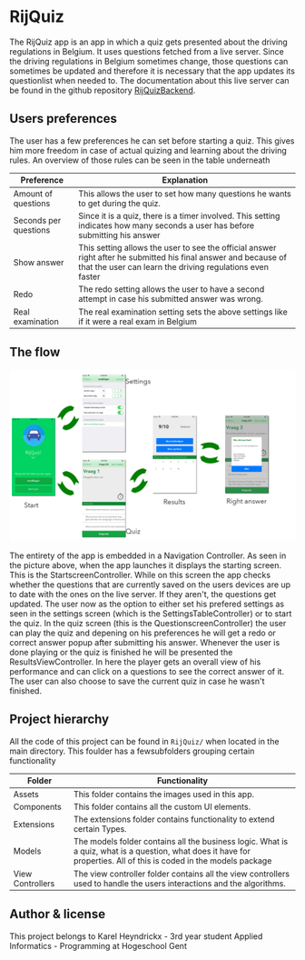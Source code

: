 # RijQuiz

The RijQuiz app is an app in which a quiz gets presented about the driving regulations in Belgium. It uses questions fetched from a live server. Since the driving regulations in Belgium sometimes change, those questions can sometimes be updated and therefore it is necessary that the app updates its questionlist when needed to. The documentation about this live server can be found in the github repository [RijQuizBackend](https://github.com/KarelHeyndrickx/RijQuizBackend). 

## Users preferences

The user has a few preferences he can set before starting a quiz. This gives him more freedom in case of actual quizing and learning about the driving rules. An overview of those rules can be seen in the table underneath 

| Preference            | Explanation                                                  |
| --------------------- | ------------------------------------------------------------ |
| Amount of questions   | This allows the user to set how many questions he wants to get during the quiz. |
| Seconds per questions | Since it is a quiz, there is a timer involved. This setting indicates how many seconds a user has before submitting his answer |
| Show answer           | This setting allows the user to see the official answer right after he submitted his final answer and because of that the user can learn the driving regulations even faster |
| Redo                  | The redo setting allows the user to have a second attempt in case his submitted answer was wrong. |
| Real examination      | The real examination setting sets the above settings like if it were a real exam in Belgium |

## The flow 

![](readmeImages/flow.png) 

The entirety of the app is embedded in a Navigation Controller. As seen in the picture above, when the app launches it displays the starting screen. This is the StartscreenController. While on this screen the app checks whether the questions that are currently saved on the users devices are up to date with the ones on the live server. If they aren't, the questions get updated. The user now as the option to either set his prefered settings as seen in the settings screen (which is the SettingsTableController) or to start the quiz. In the quiz screen (this is the QuestionscreenController) the user can play the quiz and depening on his preferences he will get a redo or correct answer popup after submitting his answer. Whenever the user is done playing or the quiz is finished he will be presented the ResultsViewController. In here the player gets an overall view of his performance and can click on a questions to see the correct answer of it. The user can also choose to save the current quiz in case he wasn't finished. 

## Project hierarchy

All the code of this project can be found in `RijQuiz/` when located in the main directory. This foulder has a fewsubfolders grouping certain functionality

| Folder           | Functionality                                                |
| ---------------- | ------------------------------------------------------------ |
| Assets           | This folder contains the images used in this app.            |
| Components       | This folder contains all the custom UI elements.             |
| Extensions       | The extensions folder contains functionality to extend certain Types. |
| Models           | The models folder contains all the business logic. What is a quiz, what is a question, what does it have for properties. All of this is coded in the models package |
| View Controllers | The view controller folder contains all the view controllers used to handle the users interactions and the algorithms. |

## Author & license

This project belongs to Karel Heyndrickx - 3rd year student Applied Informatics - Programming at Hogeschool Gent